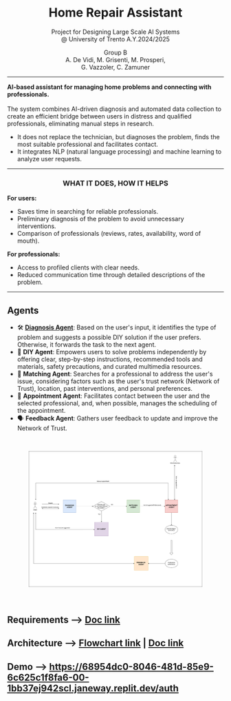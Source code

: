 <p align='center'>
    <h1 align="center">Home Repair Assistant</h1>
    <p align="center">
    Project for Designing Large Scale AI Systems <br> @ University of Trento A.Y.2024/2025
    </p>
    <p align='center'>
      Group B <br>
      A. De Vidi, M. Grisenti, M. Prosperi, <br> G. Vazzoler, C. Zamuner <br>
    </p>   
</p>

----------
<p> 
  <b> AI-based assistant for managing home problems and connecting with professionals. </b> <br> <br>
  The system combines AI-driven diagnosis and automated data collection to create an efficient bridge between users in distress and qualified professionals, eliminating manual steps in research. <br>

  <ul>
  <li> It does not replace the technician, but diagnoses the problem, finds the most suitable professional and facilitates contact. 
  <li> It integrates NLP (natural language processing) and machine learning to analyze user requests.
  </ul>
</p> 

----------
<p align='center'>
  <h3 align='center'> WHAT IT DOES, HOW IT HELPS </h3>
  <p> <b> For users: </b> <ul> 
    <li> Saves time in searching for reliable professionals.
    <li> Preliminary diagnosis of the problem to avoid unnecessary interventions.
    <li> Comparison of professionals (reviews, rates, availability, word of mouth).
  </ul></p>
  <p> <b> For professionals: </b> <ul>
    <li>Access to profiled clients with clear needs.
    <li>Reduced communication time through detailed descriptions of the problem. 
  </ul> </p> 
</p>

---
## Agents
- 🛠️ **[Diagnosis Agent](https://github.com/marcopros/dlsais-project/blob/main/diagnosis_agent)**: Based on the user's input, it identifies the type of problem and suggests a possible DIY solution if the user prefers. Otherwise, it forwards the task to the next agent.
- 🧰 **DIY Agent**: Empowers users to solve problems independently by offering clear, step-by-step instructions, recommended tools and materials, safety precautions, and curated multimedia resources. 
- 🧩 **Matching Agent**: Searches for a professional to address the user's issue, considering factors such as the user's trust network (Network of Trust), location, past interventions, and personal preferences.
- 📅 **Appointment Agent**: Facilitates contact between the user and the selected professional, and, when possible, manages the scheduling of the appointment.
- 🗣️ **Feedback Agent**: Gathers user feedback to update and improve the Network of Trust.

<br>

<p align="center">
  <img src="architecture-structure.png" alt="System Architecture" style="width: 80%; max-width: 800px;" />
</p>

<br>


## Requirements --> **[Doc link](https://docs.google.com/document/d/1h5aTDhGsE6GPwdTVpKwTkm87zcH38Ci-F5FXBIQbkOs/edit?usp=sharing)**

## Architecture --> **[Flowchart link](https://drive.google.com/file/d/1gcKNvieO_fnmZ8s8xKSWcWuYHjZWNs5s/view?usp=sharing)** | **[Doc link](https://docs.google.com/document/d/156_QKwj74Sz2SoJMdNFXA3mDP4FXiTqmRkL6dN-Yjt4/edit?usp=sharing)**

## Demo --> https://68954dc0-8046-481d-85e9-6c625c1f8fa6-00-1bb37ej942scl.janeway.replit.dev/auth
